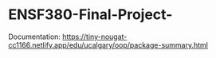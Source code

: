 # ENSF380-Final-Project-
Documentation: https://tiny-nougat-cc1166.netlify.app/edu/ucalgary/oop/package-summary.html
